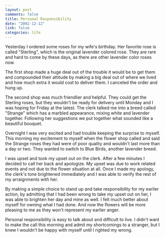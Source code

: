 ```yaml
--- 
layout: post
comments: false
title: Personal Responsibility
date: "2002-12-12"
link: false
categories: life
---
```

Yesterday I ordered some roses for my wife's birthday. Her favorite rose is called "Sterling", which is the original lavender colored rose. They are rare and hard to come by these days, as there are other lavender color roses now.

The first shop made a huge deal out of the trouble it would be to get them and compounded their attitude by making a big deal out of where we lived and how much extra it would cost to deliver them. I canceled the order and hung up.

The second shop was much friendlier and helpful. They could get the Sterling roses, but they wouldn't be ready for delivery until Monday and I was hoping for Friday at the latest. The clerk talked me into a breed called "Strange" which has a marbled appearance, mixing white and lavender together. Following her suggestions we put together what sounded like a beautiful bouquet.

Overnight I was very excited and had trouble keeping the surprise to myself. This morning my excitement to myself when the flower shop called and said the Strange roses they had were of poor quality and wouldn't last more than a day or two. They wanted to switch to Blue Birds, another lavender breed.

I was upset and took my upset out on the clerk. After a few minutes I decided to call her back and apologize. My upset was due to work related events and not due to the flower situation at all. Once I made my apology, the clerk's tone brightened immediately and I was able to verify the rest of my arraignments with her.

By making a simple choice to stand up and take responsibility for my earlier action, by admitting that I had been wrong to take my upset out on her, I was able to brighten her day and mine as well. I felt much better about myself for owning what I had done. And now the flowers will be more pleasing to me as they won't represent my earlier anger.

Personal responsibility is easy to talk about and difficult to live. I didn't want to make the call this morning and admit my shortcomings to a stranger, but I knew I wouldn't be happy with myself until I righted my wrong.
